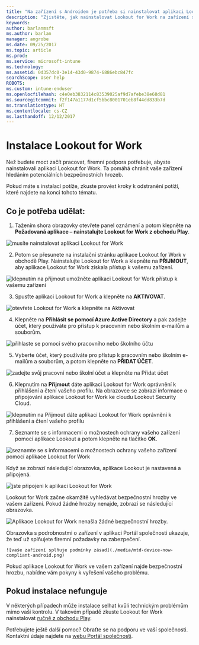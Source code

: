 ```yaml
---
title: "Na zařízení s Androidem je potřeba si nainstalovat aplikaci Lookout for Work | Dokumentace Microsoftu"
description: "Zjistěte, jak nainstalovat Lookout for Work na zařízení s Androidem."
keywords: 
author: barlanmsft
ms.author: barlan
manager: angrobe
ms.date: 09/25/2017
ms.topic: article
ms.prod: 
ms.service: microsoft-intune
ms.technology: 
ms.assetid: 0d357dc0-3e14-43d0-9874-6886ebc847fc
searchScope: User help
ROBOTS: 
ms.custom: intune-enduser
ms.openlocfilehash: c4e0eb3832114c83539025af9d7afebe38e68d81
ms.sourcegitcommit: f2f147a1177d1cf5bbc8001701eb8f44dd833b7d
ms.translationtype: HT
ms.contentlocale: cs-CZ
ms.lasthandoff: 12/12/2017
---
```

# <a name="install-lookout-for-work"></a>Instalace Lookout for Work

Než budete moct začít pracovat, firemní podpora potřebuje, abyste nainstalovali aplikaci Lookout for Work. Ta pomáhá chránit vaše zařízení hledáním potenciálních bezpečnostních hrozeb.

Pokud máte s instalací potíže, zkuste provést kroky k odstranění potíží, které najdete na konci tohoto tématu.

## <a name="what-you-need-to-do"></a>Co je potřeba udělat:

1.  Tažením shora obrazovky otevřete panel oznámení a potom klepněte na **Požadovaná aplikace – nainstalujte Lookout for Work z obchodu Play**.

  ![musíte nainstalovat aplikaci Lookout for Work](./media/lookout-required-app-install-android.png)

2.  Potom se přesunete na instalační stránku aplikace Lookout for Work v obchodě Play. Nainstalujte Lookout for Work a klepněte na **PŘIJMOUT**, aby aplikace Lookout for Work získala přístup k vašemu zařízení.

  ![klepnutím na přijmout umožněte aplikaci Lookout for Work přístup k vašemu zařízení](./media/lookout-accept-store-permissions-android.png)

3. Spusťte aplikaci Lookout for Work a klepněte na **AKTIVOVAT**.

  ![otevřete Lookout for Work a klepněte na Aktivovat](./media/lookout-activate-button-android.png)

4. Klepněte na **Přihlásit se pomocí Azure Active Directory** a pak zadejte účet, který používáte pro přístup k pracovním nebo školním e-mailům a souborům.

  ![přihlaste se pomocí svého pracovního nebo školního účtu](./media/lookout-sign-in-azure-android.png)

5. Vyberte účet, který používáte pro přístup k pracovním nebo školním e-mailům a souborům, a potom klepněte na **PŘIDAT ÚČET**.

  ![zadejte svůj pracovní nebo školní účet a klepněte na Přidat účet](./media/lookout-pick-account-android.png)

6. Klepnutím na **Přijmout** dáte aplikaci Lookout for Work oprávnění k přihlášení a čtení vašeho profilu. Na obrazovce se zobrazí informace o připojování aplikace Lookout for Work ke cloudu Lookout Security Cloud.

  ![klepnutím na Přijmout dáte aplikaci Lookout for Work oprávnění k přihlášení a čtení vašeho profilu](./media/lookout-needs-permission-to-view-profile-android.png)

7. Seznamte se s informacemi o možnostech ochrany vašeho zařízení pomocí aplikace Lookout a potom klepněte na tlačítko **OK**.

  ![seznamte se s informacemi o možnostech ochrany vašeho zařízení pomocí aplikace Lookout for Work](./media/lookout-how-it-protects-your-device-android.png)

  Když se zobrazí následující obrazovka, aplikace Lookout je nastavená a připojená.

  ![jste připojeni k aplikaci Lookout for Work](./media/lookout-you-are-now-connected-android.png)

  Lookout for Work začne okamžitě vyhledávat bezpečnostní hrozby ve vašem zařízení. Pokud žádné hrozby nenajde, zobrazí se následující obrazovka.

  ![Aplikace Lookout for Work nenašla žádné bezpečnostní hrozby.](./media/lookout-scan-no-threats-found-android.png)

  Obrazovka s podrobnostmi o zařízení v aplikaci Portál společnosti ukazuje, že teď už splňujete firemní požadavky na zabezpečení.

    ![vaše zařízení splňuje podmínky zásad](./media/mtd-device-now-compliant-android.png)

  Pokud aplikace Lookout for Work ve vašem zařízení najde bezpečnostní hrozbu, nabídne vám pokyny k vyřešení vašeho problému.

## <a name="if-the-installation-doesnt-work"></a>Pokud instalace nefunguje

V některých případech může instalace selhat kvůli technickým problémům mimo vaši kontrolu. V takovém případě zkuste Lookout for Work nainstalovat [ručně z obchodu Play](https://play.google.com/store/apps/details?id=com.lookout.enterprise).


Potřebujete ještě další pomoc? Obraťte se na podporu ve vaší společnosti. Kontaktní údaje najdete na [webu Portál společnosti](https://portal.manage.microsoft.com#HelpDeskDialog).

